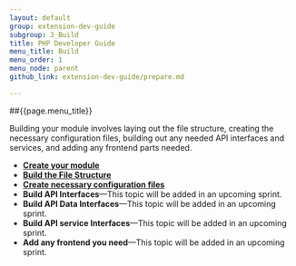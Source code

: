```yaml
---
layout: default
group: extension-dev-guide
subgroup: 3_Build
title: PHP Developer Guide
menu_title: Build
menu_order: 1
menu_node: parent
github_link: extension-dev-guide/prepare.md

---
```


##{{page.menu_title}}

Building your module involves laying out the file structure, creating the necessary configuration files, building out any needed API interfaces and services, and adding any frontend parts needed.


* [__Create your module__](create_module.html)
* [__Build the File Structure__](create_module.html#create-module-file-structure)
* [__Create necessary configuration files__](required-configuration-files.html)
* __Build API Interfaces__&#8212;This topic will be added in an upcoming sprint.
* __Build API Data Interfaces__&#8212;This topic will be added in an upcoming sprint.
* __Build API service Interfaces__&#8212;This topic will be added in an upcoming sprint.
* __Add any frontend you need__&#8212;This topic will be added in an upcoming sprint.